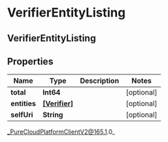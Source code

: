 # VerifierEntityListing

## VerifierEntityListing

## Properties

|Name | Type | Description | Notes|
|------------ | ------------- | ------------- | -------------|
| **total** | **Int64** |  | [optional] |
| **entities** | [**[Verifier]**]([Verifier]) |  | [optional] |
| **selfUri** | **String** |  | [optional] |



_PureCloudPlatformClientV2@165.1.0_
